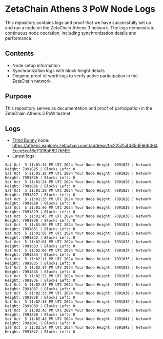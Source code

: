 # ZetaChain Athens 3 PoW Node Logs
This repository contains logs and proof that we have successfully set up and run a node on the ZetaChain Athens 3 network. The logs demonstrate continuous node operation, including synchronization details and performance.

## Contents
- Node setup information
- Synchronization logs with block height details
- Ongoing proof of work logs to verify active participation in the ZetaChain network

## Purpose
This repository serves as documentation and proof of participation in the ZetaChain Athens 3 PoW testnet.

## Logs

- [Third Bunny](https://thirdbunny.xyz/) node: https://athens.explorer.zetachain.com/address/0x225254d35dE666064Eccc5ce16eF1D8bF8D7b5EE
- Latest logs:
```
Sat Oct  5 11:01:14 PM UTC 2024 Your Node Height: 7091825 | Network Height: 7091825 | Blocks Left: 0
Sat Oct  5 11:01:19 PM UTC 2024 Your Node Height: 7091826 | Network Height: 7091826 | Blocks Left: 0
Sat Oct  5 11:01:24 PM UTC 2024 Your Node Height: 7091826 | Network Height: 7091826 | Blocks Left: 0
Sat Oct  5 11:01:29 PM UTC 2024 Your Node Height: 7091827 | Network Height: 7091827 | Blocks Left: 0
Sat Oct  5 11:01:35 PM UTC 2024 Your Node Height: 7091828 | Network Height: 7091828 | Blocks Left: 0
Sat Oct  5 11:01:40 PM UTC 2024 Your Node Height: 7091829 | Network Height: 7091829 | Blocks Left: 0
Sat Oct  5 11:01:45 PM UTC 2024 Your Node Height: 7091830 | Network Height: 7091830 | Blocks Left: 0
Sat Oct  5 11:01:50 PM UTC 2024 Your Node Height: 7091831 | Network Height: 7091831 | Blocks Left: 0
Sat Oct  5 11:01:56 PM UTC 2024 Your Node Height: 7091832 | Network Height: 7091832 | Blocks Left: 0
Sat Oct  5 11:02:01 PM UTC 2024 Your Node Height: 7091833 | Network Height: 7091833 | Blocks Left: 0
Sat Oct  5 11:02:06 PM UTC 2024 Your Node Height: 7091834 | Network Height: 7091834 | Blocks Left: 0
Sat Oct  5 11:02:11 PM UTC 2024 Your Node Height: 7091835 | Network Height: 7091835 | Blocks Left: 0
Sat Oct  5 11:02:17 PM UTC 2024 Your Node Height: 7091835 | Network Height: 7091835 | Blocks Left: 0
Sat Oct  5 11:02:22 PM UTC 2024 Your Node Height: 7091836 | Network Height: 7091836 | Blocks Left: 0
Sat Oct  5 11:02:27 PM UTC 2024 Your Node Height: 7091837 | Network Height: 7091837 | Blocks Left: 0
Sat Oct  5 11:02:33 PM UTC 2024 Your Node Height: 7091838 | Network Height: 7091838 | Blocks Left: 0
Sat Oct  5 11:02:38 PM UTC 2024 Your Node Height: 7091839 | Network Height: 7091839 | Blocks Left: 0
Sat Oct  5 11:02:43 PM UTC 2024 Your Node Height: 7091840 | Network Height: 7091840 | Blocks Left: 0
Sat Oct  5 11:02:48 PM UTC 2024 Your Node Height: 7091841 | Network Height: 7091841 | Blocks Left: 0
Sat Oct  5 11:02:54 PM UTC 2024 Your Node Height: 7091842 | Network Height: 7091842 | Blocks Left: 0
```
